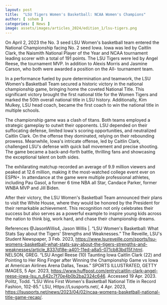 ```yaml
---
layout: post
title:  "LSU Tigers Women's Basketball: NCAA Women's Champions"
author: [ sohem ]
categories: [ News ]
image: assets/images/articles_2024/edition_1/lsu-tigers.png
---
```


On April 2, 2023 the No. 3 seed LSU Women's basketball team entered the National Championship facing No. 2 seed Iowa. Iowa was led by Caitlin Clark, the Naismith National Player of the Year and NCAA tournament leading scorer with a total of 191 points. The LSU Tigers were led by Angel Reese, the tournament MVP. In addition to Alexis Morris and Jasmine Carson, who both were awarded a position on the All- tournament team. 

In a performance fueled by pure determination and teamwork, the LSU Women's Basketball Team secured a historic victory in the national championship game, bringing home the coveted National Title. This significant victory brought the first national title for the Women Tigers and marked the 50th overall national title in LSU history. Additionally, Kim Mulkey, LSU head coach, became the first coach to win the national title in multiple schools.

The championship game was a clash of titans. Both teams employed a strategic gameplay to outwit their opponents. LSU depended on their suffocating defense, limited Iowa's scoring opportunities, and neutralized Caitlin Clark. On the offense they dominated, relying on their rebounding prowess. Meanwhile, Iowa's intricate offense, led by Caitlin Clark, challenged LSU's defense with quick ball movement and precise shooting. The game became a back-and-forth battle, thrilling fans and showcasing the exceptional talent on both sides.

The exhilarating matchup recorded an average of 9.9 million viewers and peaked at 12.6 million, making it the most-watched college event ever on ESPN+. In attendance at the game were multiple professional athletes, including Pau Gasol, a former 6 time NBA all Star, Candace Parker, former WNBA MVP and Jill Biden.

After their victory, the LSU Women's Basketball Team announced their plans to visit the White House, where they would be honored by the President for their remarkable achievement. This recognition not only celebrates their success but also serves as a powerful example to inspire young kids across the nation to think big, work hard, and chase their championship dreams.

References
@JasonWillis4, Jason Willis |. “LSU Women's Basketball: What Stats Say about the Tigers' Strengths and Weaknesses.” The Reveille, LSU's Student Newspaper, 3 Feb. 2023, https://www.lsureveille.com/sports/lsu-womens-basketball-what-stats-say-about-the-tigers-strengths-and-weaknesses/article_8337d18e-a401-11ed-a8a5-071cb83bd15f.html.
NELSON, GREG. “LSU Angel Reese (10) Taunting Iowa Caitlin Clark (22) and Pointing to Her Ring Finger after Winning the Championship Game vs Iowa at American Airlines Arena Dallas, Texas.” SPORTS ILLUSTRATED, GETTY IMAGES, 5 Apr. 2023, https://www.huffpost.com/entry/caitlin-clark-angel-reese-iowa-lsu_n_642c7f70e4b0b2ba2324c646. Accessed 19 Apr. 2023.
Politz, Todd. “LSU Wins First Women's Basketball National Title in Record Fashion, 102-85.” LSU, Https://Lsusports.net/, 4 Apr. 2023, https://lsusports.net/news/2023/04/02/ncaa-womens-basketball-national-title-game-recap/. 

